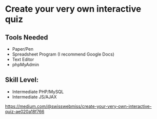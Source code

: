 Create your very own interactive quiz
========================================


Tools Needed
-------
* Paper/Pen
* Spreadsheet Program (I recommend Google Docs)
* Text Editor
* phpMyAdmin

Skill Level:
-------
* Intermediate PHP/MySQL
* Intermediate JS/AJAX

https://medium.com/@swisswebmiss/create-your-very-own-interactive-quiz-ae020a18f766
